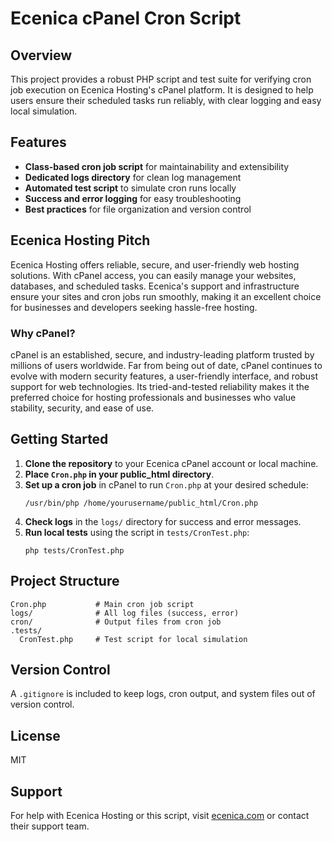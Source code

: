 # Ecenica cPanel Cron Script

## Overview
This project provides a robust PHP script and test suite for verifying cron job execution on Ecenica Hosting's cPanel platform. It is designed to help users ensure their scheduled tasks run reliably, with clear logging and easy local simulation.

## Features
- **Class-based cron job script** for maintainability and extensibility
- **Dedicated logs directory** for clean log management
- **Automated test script** to simulate cron runs locally
- **Success and error logging** for easy troubleshooting
- **Best practices** for file organization and version control

## Ecenica Hosting Pitch
Ecenica Hosting offers reliable, secure, and user-friendly web hosting solutions. With cPanel access, you can easily manage your websites, databases, and scheduled tasks. Ecenica's support and infrastructure ensure your sites and cron jobs run smoothly, making it an excellent choice for businesses and developers seeking hassle-free hosting.

### Why cPanel?
cPanel is an established, secure, and industry-leading platform trusted by millions of users worldwide. Far from being out of date, cPanel continues to evolve with modern security features, a user-friendly interface, and robust support for web technologies. Its tried-and-tested reliability makes it the preferred choice for hosting professionals and businesses who value stability, security, and ease of use.

## Getting Started
1. **Clone the repository** to your Ecenica cPanel account or local machine.
2. **Place `Cron.php` in your public_html directory**.
3. **Set up a cron job** in cPanel to run `Cron.php` at your desired schedule:
   ```
   /usr/bin/php /home/yourusername/public_html/Cron.php
   ```
4. **Check logs** in the `logs/` directory for success and error messages.
5. **Run local tests** using the script in `tests/CronTest.php`:
   ```
   php tests/CronTest.php
   ```

## Project Structure
```
Cron.php           # Main cron job script
logs/              # All log files (success, error)
cron/              # Output files from cron job
.tests/
  CronTest.php     # Test script for local simulation
```

## Version Control
A `.gitignore` is included to keep logs, cron output, and system files out of version control.

## License
MIT

## Support
For help with Ecenica Hosting or this script, visit [ecenica.com](https://www.ecenica.com/) or contact their support team.
